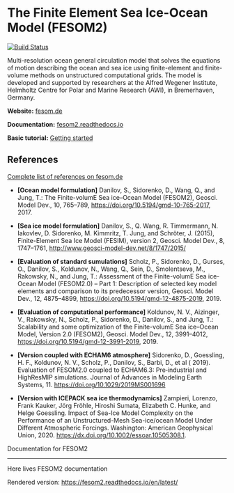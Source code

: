 The Finite Element Sea Ice-Ocean Model (FESOM2) 
======
[![Build Status](https://github.com/FESOM/fesom2/workflows/FESOM2%20main%20test/badge.svg)](https://github.com/FESOM/fesom2/actions)

Multi-resolution ocean general circulation model that solves the equations of motion describing the ocean and sea ice using finite-element and finite-volume methods on unstructured computational grids. The model is developed and supported by researchers at the Alfred Wegener Institute, Helmholtz Centre for Polar and Marine Research (AWI), in Bremerhaven, Germany.

**Website:** [fesom.de](https://fesom.de/)

**Documentation:** [fesom2.readthedocs.io](https://fesom2.readthedocs.io/en/latest/index.html)

**Basic tutorial:** [Getting started](https://fesom2.readthedocs.io/en/latest/getting_started/getting_started.html)


References
----------

[Complete list of references on fesom.de](https://fesom.de/publications/)

* **[Ocean model formulation]** Danilov, S., Sidorenko, D., Wang, Q., and Jung, T.: The Finite-volumE Sea ice–Ocean Model (FESOM2), Geosci. Model Dev., 10, 765–789, https://doi.org/10.5194/gmd-10-765-2017, 2017. 

* **[Sea ice model formulation]** Danilov, S., Q. Wang, R. Timmermann, N. Iakovlev, D. Sidorenko, M. Kimmritz, T. Jung, and Schröter, J. (2015), Finite-Element Sea Ice Model (FESIM), version 2, Geosci. Model Dev., 8, 1747–1761, http://www.geosci-model-dev.net/8/1747/2015/

* **[Evaluation of standard sumulations]** Scholz, P., Sidorenko, D., Gurses, O., Danilov, S., Koldunov, N., Wang, Q., Sein, D., Smolentseva, M., Rakowsky, N., and Jung, T.: Assessment of the Finite-volumE Sea ice-Ocean Model (FESOM2.0) – Part 1: Description of selected key model elements and comparison to its predecessor version, Geosci. Model Dev., 12, 4875–4899, https://doi.org/10.5194/gmd-12-4875-2019, 2019.

* **[Evaluation of computational performance]** Koldunov, N. V., Aizinger, V., Rakowsky, N., Scholz, P., Sidorenko, D., Danilov, S., and Jung, T.: Scalability and some optimization of the Finite-volumE Sea ice–Ocean Model, Version 2.0 (FESOM2), Geosci. Model Dev., 12, 3991–4012, https://doi.org/10.5194/gmd-12-3991-2019, 2019. 

* **[Version coupled with ECHAM6 atmosphere]** Sidorenko, D., Goessling, H. F., Koldunov, N. V., Scholz, P., Danilov, S., Barbi, D., et al ( 2019). Evaluation of FESOM2.0 coupled to ECHAM6.3: Pre‐industrial and HighResMIP simulations. Journal of Advances in Modeling Earth Systems, 11. https://doi.org/10.1029/2019MS001696

* **[Version with ICEPACK sea ice thermodynamics]** Zampieri, Lorenzo, Frank Kauker, Jörg Fröhle, Hiroshi Sumata, Elizabeth C. Hunke, and Helge Goessling. Impact of Sea-Ice Model Complexity on the Performance of an Unstructured-Mesh Sea-ice/ocean Model Under Different Atmospheric Forcings. Washington: American Geophysical Union, 2020. https://dx.doi.org/10.1002/essoar.10505308.1.

Documentation for FESOM2
************************

Here lives FESOM2 documentation

Rendered version: https://fesom2.readthedocs.io/en/latest/


